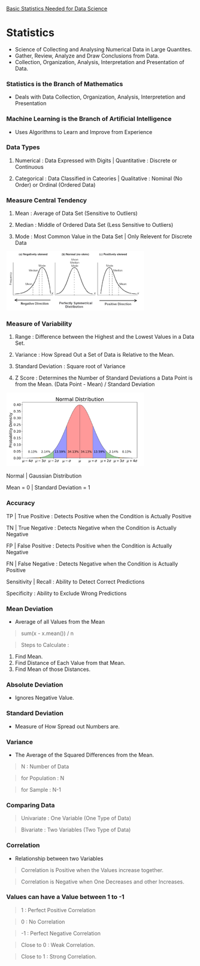 [Basic Statistics Needed for Data Science](https://towardsdatascience.com/basic-statistics-you-need-to-know-for-data-science)

# Statistics
- Science of Collecting and Analysing Numerical Data in Large Quantites.
- Gather, Review, Analyze and Draw Conclusions from Data.
- Collection, Organization, Analysis, Interpretation and Presentation of Data.

### Statistics is the Branch of Mathematics 
- Deals with Data Collection, Organization, Analysis, Interpretetion and Presentation

### Machine Learning is the Branch of Artificial Intelligence
- Uses Algorithms to Learn and Improve from Experience

### Data Types
1. Numerical : Data Expressed with Digits | Quantitative : Discrete or Continuous

2. Categorical : Data Classified in Cateories | Qualitative : Nominal (No Order) or Ordinal (Ordered Data)

### Measure Central Tendency
1. Mean : Average of Data Set (Sensitive to Outliers)

2. Median : Middle of Ordered Data Set (Less Sensitive to Outliers)

3. Mode : Most Common Value in the Data Set | Only Relevent for Discrete Data 

![Image](Image/Distribution.png)

### Measure of Variability
1. Range : Difference between the Highest and the Lowest Values in a Data Set.

2. Variance : How Spread Out a Set of Data is Relative to the Mean.

3. Standard Deviation : Square root of Variance

4. Z Score : Determines the Number of Standard Deviations a Data Point is from the Mean.  (Data Point - Mean) /  Standard Deviation

![Image](Image/NormalDistribution.png)

Normal | Gaussian Distribution

Mean = 0 | Standard Deviation = 1

### Accuracy 

TP | True Positive : Detects Positive when the Condition is Actually Positive

TN | True Negative : Detects Negative when the Condition is Actually Negative

FP | False Positive : Detects Positive when the Condition is Actually Negative

FN | False Negative : Detects Negative when the Condition is Actually Positive

Sensitivity | Recall : Ability to Detect Correct Predictions

Specificity : Ability to Exclude Wrong Predictions

### Mean Deviation  

- Average of all Values from the Mean

> sum(x - x.mean()) / n

> Steps to Calculate :
1. Find Mean.  
2. Find Distance of Each Value from that Mean.
3. Find Mean of those Distances.

### Absolute Deviation
- Ignores Negative Value.

### Standard Deviation
- Measure of How Spread out Numbers are.

### Variance
- The Average of the Squared Differences from the Mean.

> N : Number of Data

> for Population : N

> for Sample : N-1

### Comparing Data 

> Univariate : One Variable (One Type of Data)

> Bivariate : Two Variables (Two Type of Data)

### Correlation 
- Relationship between two Variables

> Correlation is Positive when the Values increase together.

> Correlation is Negative when One Decreases and other Increases.

### Values can have a Value between 1 to -1
> 1 : Perfect Positive Correlation

> 0 : No Correlation

> -1 : Perfect Negative Correlation

> Close to 0 : Weak Correlation.

> Close to 1 : Strong Correlation.
